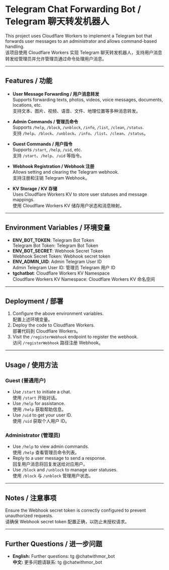 # Telegram Chat Forwarding Bot / Telegram 聊天转发机器人

This project uses Cloudflare Workers to implement a Telegram bot that forwards user messages to an administrator and allows command-based handling.  
该项目使用 Cloudflare Workers 实现 Telegram 聊天转发机器人，支持用户消息转发给管理员并允许管理员通过命令处理用户消息。

---

## Features / 功能

- **User Message Forwarding / 用户消息转发**  
  Supports forwarding texts, photos, videos, voice messages, documents, locations, etc.  
  支持文本、图片、视频、语音、文件、地理位置等多种消息转发。

- **Admin Commands / 管理员命令**  
  Supports `/help`, `/block`, `/unblock`, `/info`, `/list`, `/clean`, `/status`.  
  支持 `/help`、`/block`、`/unblock`、`/info`、`/list`、`/clean`、`/status`。

- **Guest Commands / 用户指令**  
  Supports `/start`, `/help`, `/uid`, etc.  
  支持 `/start`、`/help`、`/uid` 等指令。

- **Webhook Registration / Webhook 注册**  
  Allows setting and clearing the Telegram webhook.  
  支持注册和注销 Telegram Webhook。

- **KV Storage / KV 存储**  
  Uses Cloudflare Workers KV to store user statuses and message mappings.  
  使用 Cloudflare Workers KV 储存用户状态和消息映射。

---

## Environment Variables / 环境变量

- **ENV_BOT_TOKEN**: Telegram Bot Token  
  Telegram Bot Token: Telegram Bot Token
- **ENV_BOT_SECRET**: Webhook Secret Token  
  Webhook Secret Token: Webhook secret token
- **ENV_ADMIN_UID**: Admin Telegram User ID  
  Admin Telegram User ID: 管理员 Telegram 用户 ID
- **tgchatbot**: Cloudflare Workers KV Namespace  
  Cloudflare Workers KV Namespace: Cloudflare Workers KV 命名空间

---

## Deployment / 部署

1. Configure the above environment variables.  
   配置上述环境变量。
2. Deploy the code to Cloudflare Workers.  
   部署代码到 Cloudflare Workers。
3. Visit the `/registerWebhook` endpoint to register the webhook.  
   访问 `/registerWebhook` 路径注册 Webhook。

---

## Usage / 使用方法

### Guest (普通用户)
- Use `/start` to initiate a chat.  
  使用 `/start` 开始对话。
- Use `/help` for assistance.  
  使用 `/help` 获取帮助信息。
- Use `/uid` to get your user ID.  
  使用 `/uid` 获取个人用户 ID。

### Administrator (管理员)
- Use `/help` to view admin commands.  
  使用 `/help` 查看管理员命令列表。
- Reply to a user message to send a response.  
  回复用户消息将回复发送给对应用户。
- Use `/block` and `/unblock` to manage user statuses.  
  使用 `/block` 与 `/unblock` 管理用户状态。

---

## Notes / 注意事项

Ensure the Webhook secret token is correctly configured to prevent unauthorized requests.  
请确保 Webhook secret token 配置正确，以防止未授权请求。

---

## Further Questions / 进一步问题

- **English:** Further questions: tg @chatwithmor_bot  
  **中文:** 更多问题请联系: tg @chatwithmor_bot
